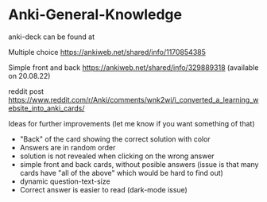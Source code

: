 # Anki-General-Knowledge
anki-deck can be found at

Multiple choice
https://ankiweb.net/shared/info/1170854385

Simple front and back
https://ankiweb.net/shared/info/329889318 (available on 20.08.22)

reddit post 
https://www.reddit.com/r/Anki/comments/wnk2wi/i_converted_a_learning_website_into_anki_cards/


Ideas for further improvements (let me know if you want something of that)

- "Back" of the card showing the correct solution with color
- Answers are in random order
- solution is not revealed when clicking on the wrong answer
- simple front and back cards, without posible answers (issue is that many cards have "all of the above" which would be hard to find out)
- dynamic question-text-size
- Correct answer is easier to read (dark-mode issue)
